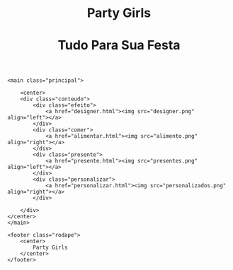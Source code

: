 
<!DOCTYPE html>
<html>
<head>
	<link rel="stylesheet" type="text/css" href="style.css">
	<title>Party Girls</title>
</head>
<body>
	<header class="cabecalho">
		<h1>Party Girls</h1>
		<h1>Tudo Para Sua Festa</h1>
	</header>


	<main class="principal">

		<center>
		<div class="conteudo">
			<div class="efeito">
				<a href="designer.html"><img src="designer.png" align="left"></a>
			</div>
			<div class="comer">
				<a href="alimentar.html"><img src="alimento.png" align="right"></a>
			</div>
			<div class="presente">
				<a href="presente.html"><img src="presentes.png" align="left"></a>
			</div>
			<div class="personalizar">
				<a href="personalizar.html"><img src="personalizados.png" align="right"></a>
			</div>
			
		</div>
	</center>
	</main>

	<footer class="rodape">
		<center>
			Party Girls
		</center>
	</footer>


</body>
</html>
